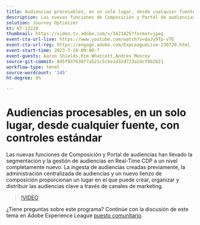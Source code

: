 ```yaml
---
title: Audiencias procesables, en un solo lugar​, desde cualquier fuente, con controles estándar
description: Las nuevas funciones de Composición y Portal de audiencias han llevado la segmentación y la gestión de audiencias en Real-Time CDP a un nivel completamente nuevo. La ingesta de audiencias creadas previamente, la administración centralizada de audiencias y un nuevo lienzo de composición proporcionan un lugar en el que puede crear, organizar y distribuir las audiencias clave a través de canales de marketing.
solution: Journey Optimizer
kt: KT-13220
thumbnail: https://video.tv.adobe.com/v/3421425?format=jpeg
event-cta-url-live: https://www.youtube.com/watch?v=QaJy9Tp-vTE
event-cta-url-reg: https://engage.adobe.com/ExpLeagueLive-230720.html
event-start-time: 2023-7-20 09:00-7
event-guests: Aaron Shields,Kim Whatcott,Andres Monroy
source-git-commit: 8d5f937630f7a521c5cbe1d32d723a24cf8b2b21
workflow-type: tm+mt
source-wordcount: '145'
ht-degree: 0%

---
```


# Audiencias procesables, en un solo lugar&#x200B;, desde cualquier fuente, con controles estándar

Las nuevas funciones de Composición y Portal de audiencias han llevado la segmentación y la gestión de audiencias en Real-Time CDP a un nivel completamente nuevo. La ingesta de audiencias creadas previamente, la administración centralizada de audiencias y un nuevo lienzo de composición proporcionan un lugar en el que puede crear, organizar y distribuir las audiencias clave a través de canales de marketing.

>[!VIDEO](https://video.tv.adobe.com/v/3421425/?quality=12&learn=on)

¿Tiene preguntas sobre este programa? Continúe con la discusión de este tema en Adobe Experience League [puesto comunitario](https://experienceleaguecommunities.adobe.com/t5/adobe-experience-platform/experience-league-live-post-session-discussion-actionable/m-p/607073#M366).
